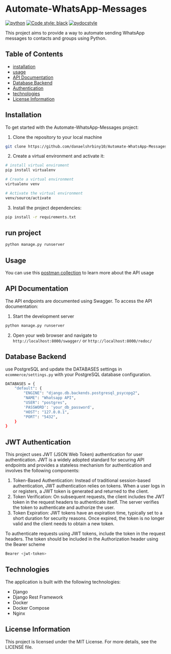 # Automate-WhatsApp-Messages

[![python](https://img.shields.io/badge/Python-3.11-3776AB.svg?style=flat&logo=python&logoColor=yellow&color=darkblue)](https://www.python.org) [![Code style: black](https://img.shields.io/badge/code%20style-black-000000.svg)](https://github.com/psf/black) [![pydocstyle](https://img.shields.io/badge/pydocstyle-enabled-brown)](http://www.pydocstyle.org/en/stable/)

This project aims to provide a way to automate sending WhatsApp messages to contacts and groups using Python.

## Table of Contents

- [installation](./README.md/#installation)
- [usage](./README.md/#usage)
- [API Documentation](./README.md/#api-documentation)
- [Database Backend](./README.md/#database-backend)
- [Authentication](./README.md/#jwt-authentication)
- [technologies](./README.md/#technologies)
- [License Information](./README.md/#license-information)

## Installation

To get started with the Automate-WhatsApp-Messages project:

1. Clone the repository to your local machine

```bash
git clone https://github.com/danaelshrbiny10/Automate-WhatsApp-Messages.git
```

2. Create a virtual environment and activate it:

```bash
# install virtual enviroment
pip install virtualenv

# Create a virtual environment
virtualenv venv

# Activate the virtual environment
venv/source/activate

```

3. Install the project dependencies:

```bash
pip install -r requirements.txt

```

## run project

```bash
python manage.py runserver
```

## Usage

You can use this [postman collection](https://www.postman.com/science-saganist-7786711/workspace/whatsapp-api/collection/13841690-010abb84-a671-4e85-9f60-a057728c6915?action=share&creator=13841690) to learn more about the API usage

## API Documentation

The API endpoints are documented using Swagger. To access the API documentation:

1. Start the development server

```bash
python manage.py runserver
```

2. Open your web browser and navigate to `http://localhost:8000/swagger/` or `http://localhost:8000/redoc/`

## Database Backend

use PostgreSQL and update the DATABASES settings in `ecommerce/settings.py` with your PostgreSQL database configuration.

```bash
DATABASES = {
    "default": {
        "ENGINE": "django.db.backends.postgresql_psycopg2",
        "NAME": "Whatsapp API",
        "USER": "postgres",
        'PASSWORD': 'your_db_password',
        "HOST": "127.0.0.1",
        "PORT": "5432",
    }
}

```

## JWT Authentication

This project uses JWT (JSON Web Token) authentication for user authentication. JWT is a widely adopted standard for securing API endpoints and provides a stateless mechanism for authentication and involves the following components:

1. Token-Based Authentication: Instead of traditional session-based authentication, JWT authentication relies on tokens. When a user logs in or registers, a JWT token is generated and returned to the client.
2. Token Verification: On subsequent requests, the client includes the JWT token in the request headers to authenticate itself. The server verifies the token to authenticate and authorize the user.
3. Token Expiration: JWT tokens have an expiration time, typically set to a short duration for security reasons. Once expired, the token is no longer valid and the client needs to obtain a new token.

To authenticate requests using JWT tokens, include the token in the request headers. The token should be included in the Authorization header using the Bearer scheme

```bash
Bearer <jwt-token>
```

## Technologies

The application is built with the following technologies:

- Django
- Django Rest Framework
- Docker
- Docker Compose
- Nginx

## License Information

This project is licensed under the MIT License. For more details, see the LICENSE file.
